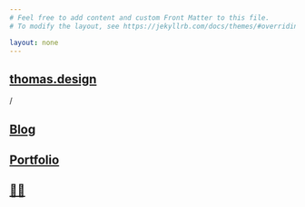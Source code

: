 ```yaml
---
# Feel free to add content and custom Front Matter to this file.
# To modify the layout, see https://jekyllrb.com/docs/themes/#overriding-theme-defaults

layout: none
---
```


<html lang="en">
	<head>
		<link
			rel="apple-touch-icon"
			sizes="180x180"
			href="/media/apple-touch-icon.png"
		/>
		<link
			rel="icon"
			type="image/png"
			sizes="32x32"
			href="/media/favicon-32x32.png"
		/>
		<link
			rel="icon"
			type="image/png"
			sizes="16x16"
			href="/media/favicon-16x16.png"
		/>
		<link rel="manifest" href="/media/site.webmanifest" />
		<meta charset="utf-8" />
		<meta name="viewport" content="width=device-width, initial-scale=1" />
		<title>Thomas Walichiewicz - Digital Product Designer</title>
		<link rel="stylesheet" type="text/css" href="/src/styles/index.css" />
		<script src="https://cdnjs.cloudflare.com/ajax/libs/matter-js/0.18.0/matter.min.js"></script>
        <script src="https://cdn.jsdelivr.net/npm/two.js@v0.7.0-stable.1/build/two.js"></script>
        <link rel="stylesheet" href="/src/styles/var.css">
        <link rel="stylesheet" href="/src/styles/main.css">
        <link rel="stylesheet" href="/src/styles/nav.css">
        <link rel="stylesheet" href="/src/styles/typography.css">
    </head>
    <body>
    	<nav>
            <div class="nav-content-container">
                <div class="breadcrumbs">
                        <a href="">
                            <h2 class="section-title active">thomas.design</h2>
                        </a>
                        <span class="nav-spacer">/</span>
                        <a href="/blog">
                            <h2 class="section-title">Blog</h2>
                        </a>
                        <a href="/portfolio">
                            <h2 class="section-title">Portfolio</h2>
                        </a>
                        <a target="_blank" href="https://www.linkedin.com/in/twalichiewicz/">
                            <h2 class="section-title">🙋‍♂️</h2>
                        </a>
                </div>
            </div>
        </nav>
        <script>
          var vector = new Two.Vector();
          var entities = [];
          var mouse;
          var copy = [
            "Prototyping",
            "Branding",
            "Research",
            "Testing",
            "Strategy",
            "Analytics",
            "MVP",
            "Product",
            "Visual",
            "Roadmap",
            "Data",
            "UX",
            "Coding",
          ];

          var two = new Two({
            type: Two.Types.canvas,
            fullscreen: true,
            autostart: true
          }).appendTo(document.body);

          var solver = Matter.Engine.create();
          solver.world.gravity.y = 1;

          var bounds = {
            length: 5000,
            thickness: 50,
            properties: {
              isStatic: true
            }
          };

          // bounds.top = createBoundary(bounds.length, bounds.thickness);
          bounds.left = createBoundary(bounds.thickness, bounds.length);
          bounds.right = createBoundary(bounds.thickness, bounds.length);
          bounds.bottom = createBoundary(bounds.length, bounds.thickness);

          Matter.World.add(solver.world, [
            /*bounds.top.entity,*/ bounds.left.entity,
            bounds.right.entity,
            bounds.bottom.entity
          ]);

          if (window.matchMedia && window.matchMedia('(prefers-color-scheme: dark)').matches) {
             var defaultStyles = {
                 size: two.width * 0.08,
                 weight: 600,
                 fill: "white",
                 leading: two.width * 0.08 * 0.8,
                 family: "Inter, sans-serif",
                 alignment: "center",
                 baseline: "baseline",
                 margin: {
                   top: 0,
                   left: 0,
                   right: 0,
                   bottom: 0
                 }
               };
          } else {
          var defaultStyles = {
               size: two.width * 0.08,
               weight: 600,
               fill: "black",
               leading: two.width * 0.08 * 0.8,
               family: "Inter, sans-serif",
               alignment: "center",
               baseline: "baseline",
               margin: {
                 top: 0,
                 left: 0,
                 right: 0,
                 bottom: 0
               }
             };
          }

          addSlogan();
          resize();
          mouse = addMouseInteraction();
          two.bind("resize", resize).bind("update", update);

          function addMouseInteraction() {
            // add mouse control
            var mouse = Matter.Mouse.create(document.body);
            var mouseConstraint = Matter.MouseConstraint.create(solver, {
              mouse: mouse,
              constraint: {
                stiffness: 0.2
              }
            });

            Matter.World.add(solver.world, mouseConstraint);

            return mouseConstraint;
          }

          function resize() {
            var length = bounds.length;
            var thickness = bounds.thickness;

            // vector.x = two.width / 2;
            // vector.y = - thickness / 2;
            // Matter.Body.setPosition(bounds.top.entity, vector);

            vector.x = -thickness / 2;
            vector.y = two.height / 2;
            Matter.Body.setPosition(bounds.left.entity, vector);

            vector.x = two.width + thickness / 2;
            vector.y = two.height / 2;
            Matter.Body.setPosition(bounds.right.entity, vector);

            vector.x = two.width / 2;
            vector.y = two.height + thickness / 2;
            Matter.Body.setPosition(bounds.bottom.entity, vector);

            var size;

            if (two.width < 480) {
              size = two.width * 0.12;
            } else if (two.width > 1080 && two.width < 1600) {
              size = two.width * 0.07;
            } else if (two.width > 1600) {
              size = two.width * 0.06;
            } else {
              size = two.width * 0.08;
            }

            var leading = size * 0.7;

            for (var i = 0; i < two.scene.children.length; i++) {
              var child = two.scene.children[i];

              if (!child.isWord) {
                continue;
              }

              var text = child.text;
              var rectangle = child.rectangle;
              var entity = child.entity;

              text.size = size;
              text.leading = leading;

              var rect = text.getBoundingClientRect(true);
              rectangle.width = rect.width;
              rectangle.height = rect.height;

              Matter.Body.scale(entity, 1 / entity.scale.x, 1 / entity.scale.y);
              Matter.Body.scale(entity, rect.width, rect.height);
              entity.scale.set(rect.width, rect.height);

              text.size = size / 1;
            }
          }

          function addSlogan() {
            var x = defaultStyles.margin.left;
            var y = -two.height; // Header offset

            for (var i = 0; i < copy.length; i++) {
              var word = copy[i];
              var group = new Two.Group();
              var text = new Two.Text("", 0, 0, defaultStyles);

              group.isWord = true;

              // Override default styles
              if (word.value) {
                text.value = word.value;

                for (var prop in word.styles) {
                  text[prop] = word.styles[prop];
                }
              } else {
                text.value = word;
              }

              var rect = text.getBoundingClientRect();
              var ox = x + rect.width / 2;
              var oy = y + rect.height / 2;

              var ca = x + rect.width;
              var cb = two.width;

              // New line
              if (ca >= cb) {
                x = defaultStyles.margin.left;
                y +=
                  defaultStyles.leading +
                  defaultStyles.margin.top +
                  defaultStyles.margin.bottom;

                ox = x + rect.width / 2;
                oy = y + rect.height / 2;
              }

              group.translation.x = ox;
              group.translation.y = oy;
              text.translation.y = 14;

              var rectangle = new Two.Rectangle(0, 0, rect.width, rect.height);
              // rectangle.fill = 'rgb(255, 50, 50)';
              rectangle.fill =
                "transparent";
              rectangle.noStroke();
              // rectangle.opacity = 0.75;
              rectangle.visible = false;

              var entity = Matter.Bodies.rectangle(ox, oy, 1, 1);
              Matter.Body.scale(entity, rect.width, rect.height);

              entity.scale = new Two.Vector(rect.width, rect.height);
              entity.object = group;
              entities.push(entity);

              x += rect.width + defaultStyles.margin.left + defaultStyles.margin.right;

              group.text = text;
              group.rectangle = rectangle;
              group.entity = entity;

              group.add(rectangle, text);
              two.add(group);
            }

            Matter.World.add(solver.world, entities);
          }

          function update(frameCount, timeDelta) {
            var allBodies = Matter.Composite.allBodies(solver.world);
            Matter.MouseConstraint.update(mouse, allBodies);
            Matter.MouseConstraint._triggerEvents(mouse);

            Matter.Engine.update(solver);

            for (var i = 0; i < entities.length; i++) {
              var entity = entities[i];
              entity.object.position.copy(entity.position);
              entity.object.rotation = entity.angle;
            }
          }

          function createBoundary(width, height) {
            var rectangle = two.makeRectangle(0, 0, width, height);
            rectangle.visible = false;

            rectangle.entity = Matter.Bodies.rectangle(
              0,
              0,
              width,
              height,
              bounds.properties
            );
            rectangle.entity.position = rectangle.position;

            return rectangle;
          }
    	</script>
    </body>

</html>
